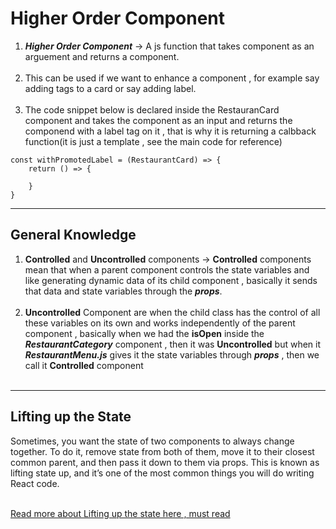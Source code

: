 # Higher Order Component

1. ***Higher Order Component*** -> A js function that takes component as an arguement and returns a component. <br><br>
2. This can be used if we want to enhance a component , for example say adding tags to a card or say adding label. <br><br>
3. The code snippet below is declared inside the RestauranCard component and takes the component as an input and returns the componend with a label tag on it , that is why it is returning a calbback function(it is just a template , see the main code for reference)
```
const withPromotedLabel = (RestaurantCard) => {
    return () => {
        
    }
}
```

---

## General Knowledge

1. **Controlled** and **Uncontrolled** components -> **Controlled** components mean that when a parent component controls the state variables and like generating dynamic data of its child component , basically it sends that data and state variables through the ***props***.<br><br>
2. **Uncontrolled** Component are when the child class has the control of all these variables on its own and works independently of the parent component , basically when we had the **isOpen** inside the ***RestaurantCategory*** component , then it was **Uncontrolled** but when it ***RestaurantMenu.js*** gives it the state variables through ***props*** , then we call it **Controlled** component<br><br>

---

## Lifting up the State

Sometimes, you want the state of two components to always change together. To do it, remove state from both of them, move it to their closest common parent, and then pass it down to them via props. This is known as lifting state up, and it’s one of the most common things you will do writing React code.<br><br>

[Read more about Lifting up the state here , must read](https://react.dev/learn/sharing-state-between-components#lifting-state-up-by-example)